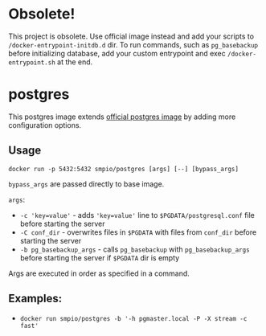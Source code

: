# Obsolete!

This project is obsolete. Use official image instead and add your scripts to `/docker-entrypoint-initdb.d` dir. To run commands, such as `pg_basebackup` before initializing database, add your custom entrypoint and exec `/docker-entrypoint.sh` at the end.


# postgres

This postgres image extends [official postgres image](https://hub.docker.com/_/postgres/) by adding more configuration options.


## Usage

```
docker run -p 5432:5432 smpio/postgres [args] [--] [bypass_args]
```

`bypass_args` are passed directly to base image.

`args`:

* `-c 'key=value'` - adds `'key=value'` line to `$PGDATA/postgresql.conf` file before starting the server
* `-C conf_dir` - overwrites files in `$PGDATA` with files from `conf_dir` before starting the server
* `-b pg_basebackup_args` - calls `pg_basebackup` with `pg_basebackup_args` before starting the server if `$PGDATA` dir is empty

Args are executed in order as specified in a command.


## Examples:

* `docker run smpio/postgres -b '-h pgmaster.local -P -X stream -c fast'`
